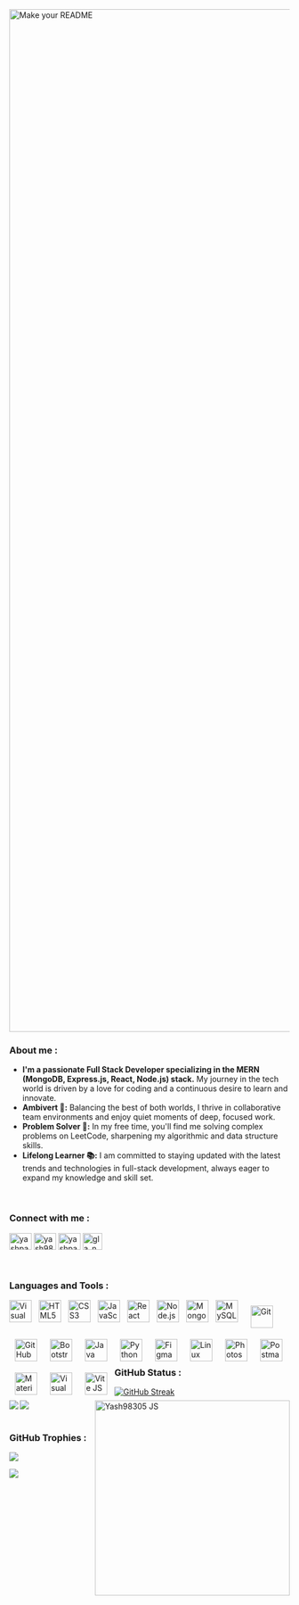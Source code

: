 <img width="1834" alt="Make your README" src="https://github.com/Yash98305/Yash98305/assets/99255356/24d800fe-cd8d-467e-b825-dbf0e8a32d92">
<br />
<h3 align="left">About me :</h3>
<ul>
  <li><b>I'm a passionate Full Stack Developer specializing in the MERN (MongoDB, Express.js, React, Node.js) stack.</b> My journey in the tech world is driven by a love for coding and a continuous desire to learn and innovate.</li>

<li><b>Ambivert 🌟:</b> Balancing the best of both worlds, I thrive in collaborative team environments and enjoy quiet moments of deep, focused work.</li>
<li><b>Problem Solver 🧩:</b> In my free time, you'll find me solving complex problems on LeetCode, sharpening my algorithmic and data structure skills.</li>
<li><b>Lifelong Learner 📚:</b> I am committed to staying updated with the latest trends and technologies in full-stack development, always eager to expand my knowledge and skill set.</li>
</ul>
<br />
<h3 align="left">Connect with me :</h3>
<p align="left">         
<a href="https://www.linkedin.com/in/yashpatel98305" target="blank"><img align="center" src="https://raw.githubusercontent.com/rahuldkjain/github-profile-readme-generator/master/src/images/icons/Social/linked-in-alt.svg" alt="yashpatel98305" height="30" width="40" /></a>
<a href="https://www.instagram.com/yash98305" target="blank"><img align="center" src="https://raw.githubusercontent.com/rahuldkjain/github-profile-readme-generator/master/src/images/icons/Social/instagram.svg" alt="yash98305" height="30" width="40" /></a>
<a href="https://leetcode.com/u/yashpatel98305" target="blank"><img align="center" src="https://raw.githubusercontent.com/rahuldkjain/github-profile-readme-generator/master/src/images/icons/Social/leet-code.svg" alt="yashpatel98305" height="30" width="40" /></a>
<a href="https://www.codechef.com/users/gla_n_569" target="blank"><img align="center" style = "width:35px;" src="https://github.com/Yash98305/Yash98305/assets/99255356/4d442bd2-884c-44da-a407-5e72bbc592cb" alt="gla_n_569" height="30" width="40" /></a>
</p>
<br />
<h3 align="left">Languages and Tools :</h3>

<img align="left" alt="Visual Studio Code" width="40px" style="padding-right:10px;" src="https://cdn.jsdelivr.net/gh/devicons/devicon@latest/icons/vscode/vscode-original.svg" />
<img align="left" alt="HTML5" width="40px" src="https://cdn.jsdelivr.net/gh/devicons/devicon/icons/html5/html5-original.svg" style="padding-right:10px;" />
<img align="left" alt="CSS3" width="40px" src="https://cdn.jsdelivr.net/gh/devicons/devicon/icons/css3/css3-original.svg" style="padding-right:10px;" />
<img align="left" alt="JavaScript" width="40px" src="https://cdn.jsdelivr.net/gh/devicons/devicon/icons/javascript/javascript-original.svg" style="padding-right:10px;" />
<img align="left" alt="React" width="40px" style="padding-right:10px;" src="https://cdn.jsdelivr.net/gh/devicons/devicon@latest/icons/nodejs/nodejs-original-wordmark.svg" />
          
<img align="left" alt="Node.js" width="40px" src="https://cdn.jsdelivr.net/gh/devicons/devicon/icons/nodejs/nodejs-original.svg" style="padding-right:10px;" />
<img align="left" alt="MongoDB" width="40px" style="padding-right:10px;" src="https://cdn.jsdelivr.net/gh/devicons/devicon@latest/icons/mongodb/mongodb-original-wordmark.svg" />
          
<img align="left" alt="MySQL" width="40px" style="padding-right:10px;" src="https://cdn.jsdelivr.net/gh/devicons/devicon@latest/icons/mysql/mysql-original-wordmark.svg" />
          
<img align="left" alt="Git" width="40px" src="https://cdn.jsdelivr.net/gh/devicons/devicon/icons/git/git-original.svg" style="padding:10px;" />
<img align="left" alt="GitHub" width="40px" src="https://user-images.githubusercontent.com/3369400/139447912-e0f43f33-6d9f-45f8-be46-2df5bbc91289.png" style="padding:10px;" />
<img align="left" alt="Bootstrap" width="40px" style="padding:10px;" src="https://cdn.jsdelivr.net/gh/devicons/devicon@latest/icons/bootstrap/bootstrap-original.svg" />
<img align="left" alt="Java" width="40px" style="padding:10px;" src="https://cdn.jsdelivr.net/gh/devicons/devicon@latest/icons/java/java-original.svg" />
<img align="left" alt="Python" width="40px" style="padding:10px;" src="https://cdn.jsdelivr.net/gh/devicons/devicon@latest/icons/python/python-original.svg" />
<img align="left" alt="Figma" width="40px" style="padding:10px;" src="https://cdn.jsdelivr.net/gh/devicons/devicon@latest/icons/figma/figma-original.svg" />
<img align="left" alt="Linux" width="40px" style="padding:10px;" src="https://cdn.jsdelivr.net/gh/devicons/devicon@latest/icons/linux/linux-original.svg" />
<img align="left" alt="Photoshop" width="40px" style="padding:10px;" src="https://cdn.jsdelivr.net/gh/devicons/devicon@latest/icons/photoshop/photoshop-original.svg" />
<img align="left" alt="Postman" width="40px" style="padding:10px;" src="https://cdn.jsdelivr.net/gh/devicons/devicon@latest/icons/postman/postman-original.svg" />
<img align="left" alt="Material UI" width="40px" style="padding:10px;" src="https://cdn.jsdelivr.net/gh/devicons/devicon@latest/icons/materialui/materialui-original.svg" />
<img align="left" alt="Visual Studio Code" width="40px" style="padding:10px;" src="https://cdn.jsdelivr.net/gh/devicons/devicon@latest/icons/c/c-original.svg" />
<img align="left" alt="Vite JS" width="40px" style="padding:10px;" src="https://cdn.jsdelivr.net/gh/devicons/devicon@latest/icons/vitejs/vitejs-original.svg" />
          
                 
<br />
<br />
<br />
<br />
<br />
<h3 align="left">GitHub Status :</h3>


<img align="right" alt="Yash98305 JS" width="350" height="auto" src="https://github.com/Yash98305/Yash98305/assets/99255356/e66af688-b3c8-4141-8f67-d09a6bb290b9" />

  <img align="left" src="https://github-readme-stats.vercel.app/api?username=Yash98305&count_private=true&include_all_commits=true&show_icons=true&title_color=f6882b&text_color=e7e7e7&icon_color=f6882b&bg_color=0d111700" />

  
 <img align="left" src="https://github-readme-stats.vercel.app/api/top-langs/?username=Yash98305&layout=compact&title_color=f6882b&text_color=e7e7e7&icon_color=007bff&bg_color=0d111700" />

<a href="https://git.io/streak-stats"><img src="https://github-readme-streak-stats.herokuapp.com?user=Yash98305&theme=rising-sun" alt="GitHub Streak" /></a>
<br />
<br />
<br />
<h3 align="left">GitHub Trophies :</h3>

![](https://github-profile-trophy.vercel.app/?username=Yash98305&theme=discord&no-frame=true&no-bg=true&margin-w=4)

<a href="https://visitcount.itsvg.in">
  <img src="https://visitcount.itsvg.in/api?id=yash98305&label=Profile%20Views&color=0&icon=0&pretty=true" />
</a>
